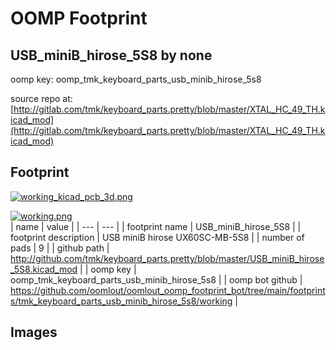 # OOMP Footprint  
## USB_miniB_hirose_5S8  by none  
  
oomp key: oomp_tmk_keyboard_parts_usb_minib_hirose_5s8  
  
source repo at: [http://gitlab.com/tmk/keyboard_parts.pretty/blob/master/XTAL_HC_49_TH.kicad_mod](http://gitlab.com/tmk/keyboard_parts.pretty/blob/master/XTAL_HC_49_TH.kicad_mod)  
## Footprint  
  
[![working_kicad_pcb_3d.png](working_kicad_pcb_3d_600.png)](working_kicad_pcb_3d.png)  
  
[![working.png](working_600.png)](working.png)  
| name | value | 
| --- | --- | 
| footprint name | USB_miniB_hirose_5S8 | 
| footprint description | USB miniB hirose UX60SC-MB-5S8 | 
| number of pads | 9 | 
| github path | http://github.com/tmk/keyboard_parts.pretty/blob/master/USB_miniB_hirose_5S8.kicad_mod | 
| oomp key | oomp_tmk_keyboard_parts_usb_minib_hirose_5s8 | 
| oomp bot github | https://github.com/oomlout/oomlout_oomp_footprint_bot/tree/main/footprints/tmk_keyboard_parts_usb_minib_hirose_5s8/working | 
## Images  
